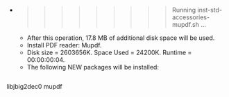 * >>>>>>>>> Running inst-std-accessories-mupdf.sh ...
  * After this operation, 17.8 MB of additional disk space will be used.
  * Install PDF reader: Mupdf.
  * Disk size = 2603656K. Space Used = 24200K. Runtime = 00:00:00:04.
  * The following NEW packages will be installed:
  ```bash
libjbig2dec0 mupdf
  ```
